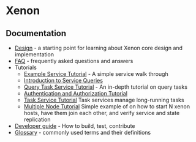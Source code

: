 # Xenon

## Documentation

* [Design](./Design) - a starting point for learning about Xenon core design and implementation
* [FAQ](./FAQ) - frequently asked questions and answers
* Tutorials
  * [Example Service Tutorial](./Example-Service-Tutorial) - A simple service walk through
  * [Introduction to Service Queries](./Introduction-to-Service-Queries)
  * [Query Task Service Tutorial](./QueryTaskService) - An in-depth tutorial on query tasks
  * [Authentication and Authorization Tutorial](./Authentication-And-Authorization-Tutorial)
  * [Task Service Tutorial](./Task-Service-Tutorial) Task services manage long-running tasks
  * [Multiple Node Tutorial](./Multi-Node-Tutorial) Simple example of on how to start N xenon hosts, have them join each other, and verify service and state replication
* [Developer guide](./Developer-Guide) - How to build, test, contribute
* [Glossary](./Glossary) - commonly used terms and their definitions
